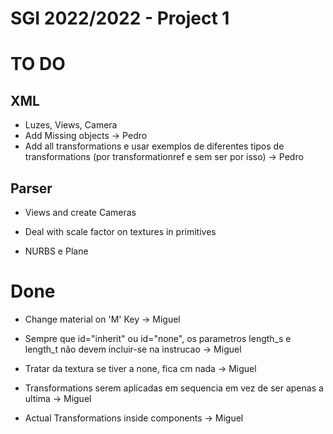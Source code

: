 # SGI 2022/2022 - Project 1

# TO DO

## XML

* Luzes, Views, Camera
* Add Missing objects -> Pedro
* Add all transformations e usar exemplos de diferentes tipos de transformations (por transformationref e sem ser por isso) -> Pedro

## Parser

* Views and create Cameras

* Deal with scale factor on textures in primitives

* NURBS e Plane


# Done 

* Change material on 'M' Key -> Miguel

* Sempre que id="inherit" ou id="none", os parametros length_s e length_t não devem incluir-se na instrucao -> Miguel

* Tratar da textura se tiver a none, fica cm nada -> Miguel

* Transformations serem aplicadas em sequencia em vez de ser apenas a ultima -> Miguel

* Actual Transformations inside components -> Miguel

